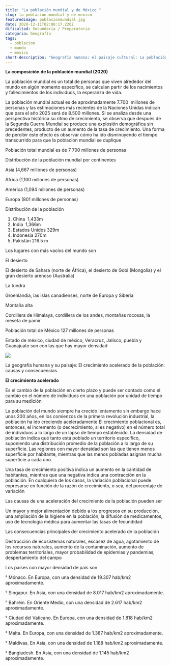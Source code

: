 ```yaml
---
title: "La población mundial y de México "
slug: la-poblacion-mundial-y-de-mexico
featuredimage: poblacionmundial.jpg
date: 2020-12-11T02:08:17.220Z
dificultad: Secundaria / Preparatoria
categoria: Geografía
tags:
  - poblacion
  - mundo
  - mexico
short-description: "Geografía humana: el paisaje cultural: La población mundial y de México"
---
```

**La composición de la población mundial (2020)**

La población mundial es un total de personas que viven alrededor del mundo en algún momento específico, se calculan partir de los nacimientos y fallecimientos de los individuos, la esperanza de vida. 

La población mundial actual es de aproximadamente 7.700  millones de personas y las estimaciones más recientes de la Naciones Unidas indican que para el año 2025 será de 8.500 millones. Si se analiza desde una perspectiva histórica su ritmo de crecimiento, se observa que después de la Segunda Guerra Mundial se produce una explosión demográfica sin precedentes, producto de un aumento de la tasa de crecimiento. Una forma de percibir este efecto es observar cómo ha ido disminuyendo el tiempo transcurrido para que la población mundial se duplique 

Población total mundial es de 7 700 millones de personas 

Distribución de la población mundial por continentes 

Asia (4,667 millones de personas)

África (1,100 millones de personas)

América (1,094 millones de personas)

Europa (801 millones de personas)

Distribución de la población  

1. China  1,433m 
2. India  1,366m 
3. Estados Unidos 329m 
4. Indonesia 270m 
5. Pakistán 216.5 m 

Los lugares con más vacíos del mundo son 

El desierto 

El desierto de Sahara (norte de África), el desierto de Gobi (Mongolia) y el gran desierto arenoso (Australia)

La tundra 

Groenlandia, las islas canadienses, norte de Europa y Siberia 

Montaña alta 

Cordillera de Himalaya, cordillera de los andes, montañas rocosas, la meseta de pamir 

Población total de México 127 millones de personas  

Estado de méxico, ciudad de méxico, Veracruz, Jalisco, puebla y Guanajuato son con las que hay mayor densidad 

![](https://lh5.googleusercontent.com/gk6fqdmN2uGYCgyf5Yc0g_pCih0t8k4S1tV5dwaqZhjuEnuxRk2eWkLZvNTJSBnJWcu2nVMQ4XAylR0LFmvmLNOInXo1w0obP5b7w16cF1fCyOg10KaeKu_sMkW-thhg7EsPEmA)

La geografía humana y su paisaje: El crecimiento acelerado de la población: causas y consecuencias 



**El crecimiento acelerado** 

Es el cambio de la población en cierto plazo y puede ser contado como el cambio en el número de individuos en una población por unidad de tiempo para su medición 

La población del mundo siempre ha crecido lentamente sin embargo hace unos 200 años, en los comienzos de la primera revolución industrial, la población ha ido creciendo aceleradamente El crecimiento poblacional es, entonces, el incremento (o decrecimiento, si es negativo) en el número total de individuos a lo largo de un lapso de tiempo establecido. La densidad de población indica qué tanto está poblado un territorio específico, suponiendo una distribución promedio de la población a lo largo de su superficie. Las regiones con mayor densidad son las que tienen menos superficie por habitante, mientras que las menos pobladas asignan mucha superficie a cada uno.

Una tasa de crecimiento positiva indica un aumento en la cantidad de habitantes, mientras que una negativa indica una contracción en la población. En cualquiera de los casos, la variación poblacional puede expresarse en función de la razón de crecimiento, o sea, del porcentaje de variación

Las causas de una aceleración del crecimiento de la población pueden ser 

Un mayor y mejor alimentación debido a los progresos en su producción, una ampliación de la higiene en la población, la difusión de medicamentos, uso de tecnología médica para aumentar las tasas de fecundidad 

Las consecuencias principales del crecimiento acelerado de la población 

Destrucción de ecosistemas naturales, escasez de agua, agotamiento de los recursos naturales, aumento de la contaminación, aumento de problemas territoriales, mayor probabilidad de epidemias y pandemias, despertamiento del campo  

Los países con mayor densidad de país son 

° Mónaco. En Europa, con una densidad de 19.307 hab/km2 aproximadamente.

° Singapur. En Asia, con una densidad de 8.017 hab/km2 aproximadamente.

° Bahréin. En Oriente Medio, con una densidad de 2.617 hab/km2 aproximadamente.

° Ciudad del Vaticano. En Europa, con una densidad de 1.818 hab/km2 aproximadamente.

° Malta. En Europa, con una densidad de 1.387 hab/km2 aproximadamente.

° Maldivas. En Asia, con una densidad de 1.188 hab/km2 aproximadamente.

° Bangladesh. En Asia, con una densidad de 1.145 hab/km2 aproximadamente.
